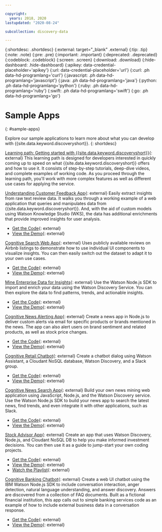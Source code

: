 ```yaml
---

copyright:
  years: 2018, 2020
lastupdated: "2020-08-24"

subcollection: discovery-data

---
```


{:shortdesc: .shortdesc}
{:external: target="_blank" .external}
{:tip: .tip}
{:note: .note}
{:pre: .pre}
{:important: .important}
{:deprecated: .deprecated}
{:codeblock: .codeblock}
{:screen: .screen}
{:download: .download}
{:hide-dashboard: .hide-dashboard}
{:apikey: data-credential-placeholder='apikey'} 
{:url: data-credential-placeholder='url'}
{:curl: .ph data-hd-programlang='curl'}
{:javascript: .ph data-hd-programlang='javascript'}
{:java: .ph data-hd-programlang='java'}
{:python: .ph data-hd-programlang='python'}
{:ruby: .ph data-hd-programlang='ruby'}
{:swift: .ph data-hd-programlang='swift'}
{:go: .ph data-hd-programlang='go'}

# Sample Apps
{: #sample-apps}

Explore our sample applications to learn more about what you can develop with {{site.data.keyword.discoveryshort}}.
{: shortdesc}

[Learning path: Getting started with {{site.data.keyword.discoveryshort}}](https://developer.ibm.com/series/learning-path-watson-discovery/){: external}
This learning path is designed for developers interested in quickly coming up to speed on what {{site.data.keyword.discoveryshort}} offers and how to use it. It consists of step-by-step tutorials, deep-dive videos, and complete examples of working code. As you proceed through the learning path, you'll work with more complex features as well as different use cases for applying the service.

[Understanding Customer Feedback App](https://developer.ibm.com/patterns/get-customer-insights-from-product-reviews/?cm_sp=Developer-_-code-_-customer_insights){: external}
Easily extract insights from raw text review data. It walks you through a working example of a web application that queries and manipulates data from {{site.data.keyword.discoveryshort}}. And, with the aid of custom models using Watson Knowledge Studio (WKS), the data has additional enrichments that provide improved insights for user analysis.
  - [Get the Code](https://github.com/IBM/watson-discovery-food-reviews?cm_sp=Developer-_-develop-your-own-watson-discovery-service-application-_-Get-the-Code){: external}
  - [View the Demo](https://www.youtube.com/watch?v=gzlUSyLccSg){: external}
  
[Cognitive Search Web App](https://developer.ibm.com/patterns/create-an-app-to-perform-intelligent-searches-on-data/?cm_sp=Developer-_-code-_-search_pattern){: external}
Uses publicly available reviews on Airbnb listings to demonstrate how to use individual UI components to visualize insights. You can then easily switch out the dataset to adapt it to your own use cases.
  - [Get the Code](https://github.com/IBM/watson-discovery-ui?cm_sp=Developer-_-develop-a-fully-featured-web-app-built-on-the-watson-discovery-service-_-Get-the-Code){: external}
  - [View the Demo](https://www.youtube.com/watch?v=5EEmQwcjUa4&cm_sp=Developer-_-develop-a-fully-featured-web-app-built-on-the-watson-discovery-service-_-View-the-Video){: external}
    
[Mine Enterprise Data for Insights](https://developer.ibm.com/patterns/import-enrich-and-gain-insight-from-data/?cm_sp=Developer-_-code-_-data_breaches){: external}
Use the Watson Node.js SDK to import and enrich your data using the Watson Discovery Service. You can then explore the data to find patterns, trends, and actionable insights.
  - [Get the Code](https://github.com/IBM/watson-discovery-analyze-data-breaches?cm_sp=IBMCode-_-import-enrich-and-gain-insight-from-data-_-Get-the-Code){: external}
  - [View the Demo](https://www.youtube.com/watch?v=zAu9tHefdDc&cm_sp=IBMCode-_-import-enrich-and-gain-insight-from-data-_-View-the-Demo){: external}
 
[Cognitive News Alerting App](https://developer.ibm.com/patterns/create-cognitive-news-alerting-app/?cm_sp=Developer-_-code-_-news_alerting){: external}
Create a news app in Node.js to deliver custom alerts via email for specific products or brands mentioned in the news. The app can also alert users on brand sentiment and related products, as well as stock price changes.
  - [Get the Code](https://github.com/IBM/watson-discovery-news-alerting?cm_sp=IBMCode-_-create-a-cognitive-news-alerting-app-_-Get-the-Code){: external}
  - [View the Demo](https://www.youtube.com/watch?v=N-HaIpPGde0&cm_sp=IBMCode-_-create-a-cognitive-news-alerting-app-_-View-the-demo){: external}
  
[Cognitive Retail Chatbot](https://developer.ibm.com/patterns/create-cognitive-retail-chatbot/?cm_sp=Developer-_-code-_-retail_chatbot){: external}
Create a chatbot dialog using Watson Assistant, a Cloudant NoSQL database, Watson Discovery, and a Slack group.
  - [Get the Code](https://github.com/IBM/watson-online-store/?cm_sp=IBMCode-_-create-cognitive-retail-chatbot-_-Get-the-Code){: external}
  - [View the Demo](https://www.youtube.com/watch?v=b-94B3O1czU&cm_sp=IBMCode-_-create-cognitive-retail-chatbot-_-View-the-Demo){: external}
    
[Cognitive News Search App](https://developer.ibm.com/patterns/create-a-cognitive-news-search-app/?cm_sp=Developer-_-code-_-trending_news){: external}
Build your own news mining web application using JavaScript, Node.js, and the Watson Discovery service. Use the Watson Node.js SDK to build your news app to search the latest news, find trends, and even integrate it with other applications, such as Slack.
  - [Get the Code](https://github.com/IBM/watson-discovery-news/?cm_sp=IBMCode-_-create-a-cognitive-news-search-app-_-Get-the-Code){: external}
  - [View the Demo](https://www.youtube.com/watch?v=EZGgvci9nC0&cm_sp=IBMCode-_-create-a-cognitive-news-search-app-_-View-the-Demo){: external}
  
[Stock Advisor App](https://developer.ibm.com/patterns/create-a-web-app-to-get-stock-information-prices-and-sentiment/?cm_sp=Developer-_-code-_-stock_information){: external}
Create an app that uses Watson Discovery, Node.js, and Cloudant NoSQL DB to help you make informed investment decisions. You can then use it as a guide to jump-start your own coding projects.
  - [Get the Code](https://github.com/IBM/watson-stock-advisor){: external}
  - [View the Demo](https://www.youtube.com/watch?v=uigisF50F8s&feature=youtu.be){: external}
  - [Watch the Playlist](https://www.youtube.com/playlist?list=PLzUbsvIyrNfknNewObx5N7uGZ5FKH0Fde){: external}

[Cognitive Banking Chatbot](https://developer.ibm.com/patterns/create-cognitive-banking-chatbot/?cm_sp=Developer-_-code-_-banking_chatbot){: external}
Create a web UI chatbot using the IBM Watson Node.js SDK to include conversation interaction, anger detection, natural language understanding, and answer discovery. Answers are discovered from a collection of FAQ documents. Built as a fictional financial institution, this app calls out to simple banking services code as an example of how to include external business data in a conversation response.
  - [Get the Code](https://github.com/IBM/watson-banking-chatbot?cm_sp=IBMCode-_-create-cognitive-banking-chatbot-_-Get-the-Code){: external}
  - [View the Demo](https://www.youtube.com/watch?v=Jxi7U7VOMYg&cm_sp=IBMCode-_-create-cognitive-banking-chatbot-_-View-the-Demo){: external}